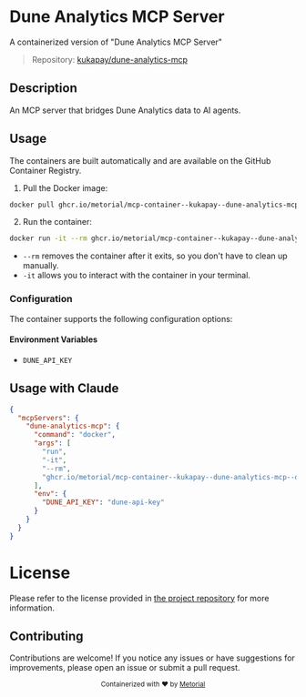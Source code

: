 
# Dune Analytics MCP Server

A containerized version of "Dune Analytics MCP Server"

> Repository: [kukapay/dune-analytics-mcp](https://github.com/kukapay/dune-analytics-mcp)

## Description

An MCP server that bridges Dune Analytics data to AI agents.


## Usage

The containers are built automatically and are available on the GitHub Container Registry.

1. Pull the Docker image:

```bash
docker pull ghcr.io/metorial/mcp-container--kukapay--dune-analytics-mcp--dune-analytics-mcp
```

2. Run the container:

```bash
docker run -it --rm ghcr.io/metorial/mcp-container--kukapay--dune-analytics-mcp--dune-analytics-mcp 
```

- `--rm` removes the container after it exits, so you don't have to clean up manually.
- `-it` allows you to interact with the container in your terminal.


### Configuration

The container supports the following configuration options:




#### Environment Variables

- `DUNE_API_KEY`




## Usage with Claude

```json
{
  "mcpServers": {
    "dune-analytics-mcp": {
      "command": "docker",
      "args": [
        "run",
        "-it",
        "--rm",
        "ghcr.io/metorial/mcp-container--kukapay--dune-analytics-mcp--dune-analytics-mcp"
      ],
      "env": {
        "DUNE_API_KEY": "dune-api-key"
      }
    }
  }
}
```

# License

Please refer to the license provided in [the project repository](https://github.com/kukapay/dune-analytics-mcp) for more information.

## Contributing

Contributions are welcome! If you notice any issues or have suggestions for improvements, please open an issue or submit a pull request.

<div align="center">
  <sub>Containerized with ❤️ by <a href="https://metorial.com">Metorial</a></sub>
</div>
  
